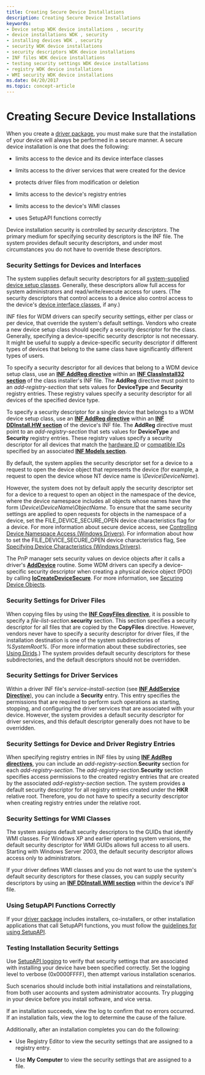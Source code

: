 ```yaml
---
title: Creating Secure Device Installations
description: Creating Secure Device Installations
keywords:
- Device setup WDK device installations , security
- device installations WDK , security
- installing devices WDK , security
- security WDK device installations
- security descriptors WDK device installations
- INF files WDK device installations
- testing security settings WDK device installations
- registry WDK device installations
- WMI security WDK device installations
ms.date: 04/20/2017
ms.topic: concept-article
---
```


# Creating Secure Device Installations





When you create a [driver package](driver-packages.md), you must make sure that the installation of your device will always be performed in a secure manner. A secure device installation is one that does the following:

-   limits access to the device and its device interface classes

-   limits access to the driver services that were created for the device

-   protects driver files from modification or deletion

-   limits access to the device's registry entries

-   limits access to the device's WMI classes

-   uses SetupAPI functions correctly

Device installation security is controlled by *security descriptors*. The primary medium for specifying security descriptors is the INF file. The system provides default security descriptors, and under most circumstances you do not have to override these descriptors.

### Security Settings for Devices and Interfaces

The system supplies default security descriptors for all [system-supplied device setup classes](./system-defined-device-setup-classes-reserved-for-system-use.md). Generally, these descriptors allow full access for system administrators and read/write/execute access for users. (The security descriptors that control access to a device also control access to the device's [device interface classes](./overview-of-device-interface-classes.md), if any.)

INF files for WDM drivers can specify security settings, either per class or per device, that override the system's default settings. Vendors who create a new device setup class should specify a security descriptor for the class. Generally, specifying a device-specific security descriptor is not necessary. It might be useful to supply a device-specific security descriptor if different types of devices that belong to the same class have significantly different types of users.

To specify a security descriptor for all devices that belong to a WDM device setup class, use an [**INF AddReg directive**](inf-addreg-directive.md) within an [**INF ClassInstall32 section**](inf-classinstall32-section.md) of the class installer's INF file. The **AddReg** directive must point to an *add-registry-section* that sets values for **DeviceType** and **Security** registry entries. These registry values specify a security descriptor for all devices of the specified device type.

To specify a security descriptor for a single device that belongs to a WDM device setup class, use an [**INF AddReg directive**](inf-addreg-directive.md) within an [**INF DDInstall.HW section**](inf-ddinstall-hw-section.md) of the device's INF file. The **AddReg** directive must point to an *add-registry-section* that sets values for **DeviceType** and **Security** registry entries. These registry values specify a security descriptor for all devices that match the [hardware ID](hardware-ids.md) or [compatible IDs](compatible-ids.md) specified by an associated [**INF Models section**](inf-models-section.md).

By default, the system applies the security descriptor set for a device to a request to open the device object that represents the device (for example, a request to open the device whose NT device name is *\\Device\\DeviceName*).

However, the system does not by default apply the security descriptor set for a device to a request to open an object in the namespace of the device, where the device namespace includes all objects whose names have the form *\\Device\\DeviceName\\ObjectName*. To ensure that the same security settings are applied to open requests for objects in the namespace of a device, set the FILE_DEVICE_SECURE_OPEN device characteristics flag for a device. For more information about secure device access, see [Controlling Device Namespace Access (Windows Drivers)](../kernel/controlling-device-namespace-access.md). For information about how to set the FILE_DEVICE_SECURE_OPEN device characteristics flag, See [Specifying Device Characteristics (Windows Drivers)](../kernel/specifying-device-characteristics.md).

The PnP manager sets security values on device objects after it calls a driver's [**AddDevice**](/windows-hardware/drivers/ddi/wdm/nc-wdm-driver_add_device) routine. Some WDM drivers can specify a device-specific security descriptor when creating a physical device object (PDO) by calling [**IoCreateDeviceSecure**](/windows-hardware/drivers/ddi/wdmsec/nf-wdmsec-wdmlibiocreatedevicesecure). For more information, see [Securing Device Objects](../kernel/controlling-device-access.md).

### Security Settings for Driver Files

When copying files by using the [**INF CopyFiles directive**](inf-copyfiles-directive.md), it is possible to specify a *file-list-section*.**security** section. This section specifies a security descriptor for all files that are copied by the **CopyFiles** directive. However, vendors never have to specify a security descriptor for driver files, if the installation destination is one of the system subdirectories of *%SystemRoot%*. (For more information about these subdirectories, see [Using Dirids](using-dirids.md).) The system provides default security descriptors for these subdirectories, and the default descriptors should not be overridden.

### Security Settings for Driver Services

Within a driver INF file's *service-install-section* (see [**INF AddService Directive**](inf-addservice-directive.md)), you can include a **Security** entry. This entry specifies the permissions that are required to perform such operations as starting, stopping, and configuring the driver services that are associated with your device. However, the system provides a default security descriptor for driver services, and this default descriptor generally does not have to be overridden.

### Security Settings for Device and Driver Registry Entries

When specifying registry entries in INF files by using [**INF AddReg directives**](inf-addreg-directive.md), you can include an *add-registry-section*.**Security** section for each *add-registry-section*. The *add-registry-section*.**Security** section specifies access permissions to the created registry entries that are created by the associated *add-registry-section* section. The system provides a default security descriptor for all registry entries created under the **HKR** relative root. Therefore, you do not have to specify a security descriptor when creating registry entries under the relative root.

### Security Settings for WMI Classes

The system assigns default security descriptors to the GUIDs that identify WMI classes. For Windows XP and earlier operating system versions, the default security descriptor for WMI GUIDs allows full access to all users. Starting with Windows Server 2003, the default security descriptor allows access only to administrators.

If your driver defines WMI classes and you do not want to use the system's default security descriptors for these classes, you can supply security descriptors by using an [**INF DDInstall.WMI section**](inf-ddinstall-wmi-section.md) within the device's INF file.

### Using SetupAPI Functions Correctly

If your [driver package](driver-packages.md) includes installers, co-installers, or other installation applications that call SetupAPI functions, you must follow the [guidelines for using SetupAPI](guidelines-for-using-setupapi.md).

### <a href="" id="testing-installation-security-settings-"></a>Testing Installation Security Settings

Use [SetupAPI logging](setupapi-logging--windows-server-2003--windows-xp--and-windows-2000-.md) to verify that security settings that are associated with installing your device have been specified correctly. Set the logging level to verbose (0x0000FFFF), then attempt various installation scenarios.

Such scenarios should include both initial installations and reinstallations, from both user accounts and system administrator accounts. Try plugging in your device before you install software, and vice versa.

If an installation succeeds, view the log to confirm that no errors occurred. If an installation fails, view the log to determine the cause of the failure.

Additionally, after an installation completes you can do the following:

-   Use Registry Editor to view the security settings that are assigned to a registry entry.

-   Use **My Computer** to view the security settings that are assigned to a file.
